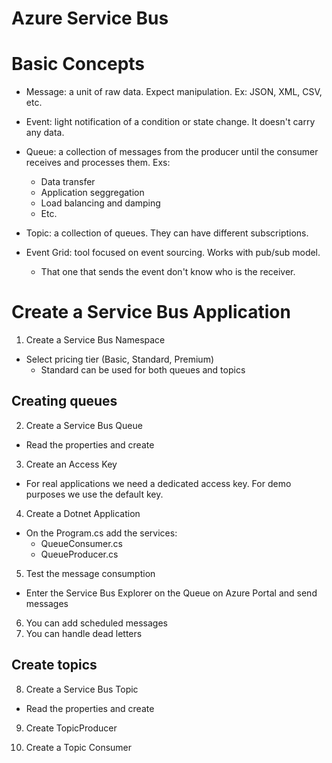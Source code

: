 # Azure Service Bus

# Basic Concepts

- Message: a unit of raw data. Expect manipulation. Ex: JSON, XML, CSV, etc.
- Event: light notification of a condition or state change. It doesn't carry any data.

- Queue: a collection of messages from the producer until the consumer receives and processes them. Exs:

  - Data transfer
  - Application seggregation
  - Load balancing and damping
  - Etc.

- Topic: a collection of queues. They can have different subscriptions.

- Event Grid: tool focused on event sourcing. Works with pub/sub model.
  - That one that sends the event don't know who is the receiver.

# Create a Service Bus Application

1. Create a Service Bus Namespace

- Select pricing tier (Basic, Standard, Premium)
  - Standard can be used for both queues and topics

## Creating queues

2. Create a Service Bus Queue

- Read the properties and create

3. Create an Access Key

- For real applications we need a dedicated access key. For demo purposes we use the default key.

4. Create a Dotnet Application

- On the Program.cs add the services:
  - QueueConsumer.cs
  - QueueProducer.cs

5. Test the message consumption

- Enter the Service Bus Explorer on the Queue on Azure Portal and send messages

6. You can add scheduled messages
7. You can handle dead letters

## Create topics

8. Create a Service Bus Topic

- Read the properties and create

9. Create TopicProducer

10. Create a Topic Consumer
